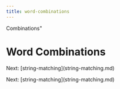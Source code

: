 ```yaml
---
title: word-combinations
---
```


Combinations\"

# Word Combinations

Next: \[string-matching](string-matching.md)

Next: \[string-matching](string-matching.md)
